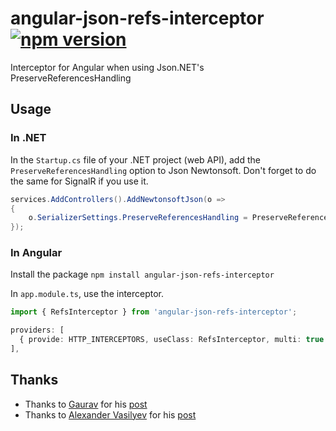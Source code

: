 # angular-json-refs-interceptor [![npm version](http://img.shields.io/npm/v/angular-json-refs-interceptor.svg?style=flat)](https://npmjs.org/package/angular-json-refs-interceptor "View this project on npm")
Interceptor for Angular when using Json.NET's PreserveReferencesHandling

## Usage
### In .NET
In the `Startup.cs` file of your .NET project (web API), add the `PreserveReferencesHandling` option to Json Newtonsoft. Don't forget to do the same for SignalR if you use it.
```c#
services.AddControllers().AddNewtonsoftJson(o =>
{
    o.SerializerSettings.PreserveReferencesHandling = PreserveReferencesHandling.Objects;
});
```

### In Angular
Install the package
`npm install angular-json-refs-interceptor`

In `app.module.ts`, use the interceptor.

  ```Typescript
  import { RefsInterceptor } from 'angular-json-refs-interceptor';

  providers: [
    { provide: HTTP_INTERCEPTORS, useClass: RefsInterceptor, multi: true },
  ],
  ```

## Thanks
* Thanks to [Gaurav](https://stackoverflow.com/users/1163736/gaurav) for his [post](https://stackoverflow.com/a/15333930/1560347)
* Thanks to [Alexander Vasilyev](https://stackoverflow.com/users/1909640/alexander-vasilyev) for his [post](https://stackoverflow.com/a/15757499/1560347)
